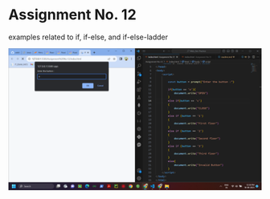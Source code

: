 # Assignment No. 12
examples related to if, if-else, and if-else-ladder

![screenshot](./Images/Screenshot_20230818_123829.png)